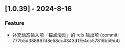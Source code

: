 ## [1.0.39] - 2024-8-16

### Feature

- 补充动态输入项「锚点滚动」的 rels 输出项 (commit: 777b5d388897d8e58cc4343d17e4cc57816b59d4)
